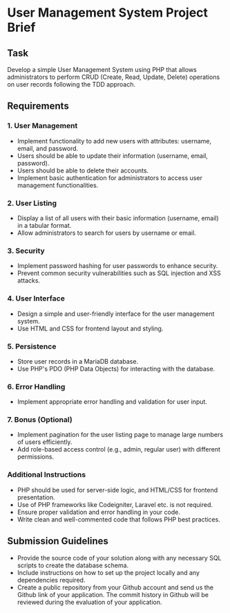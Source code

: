 
# User Management System Project Brief

## Task
Develop a simple User Management System using PHP that allows administrators to perform CRUD (Create, Read, Update, Delete) operations on user records following the TDD approach.

## Requirements

### 1. User Management
- Implement functionality to add new users with attributes: username, email, and password.
- Users should be able to update their information (username, email, password).
- Users should be able to delete their accounts.
- Implement basic authentication for administrators to access user management functionalities.

### 2. User Listing
- Display a list of all users with their basic information (username, email) in a tabular format.
- Allow administrators to search for users by username or email.

### 3. Security
- Implement password hashing for user passwords to enhance security.
- Prevent common security vulnerabilities such as SQL injection and XSS attacks.

### 4. User Interface
- Design a simple and user-friendly interface for the user management system.
- Use HTML and CSS for frontend layout and styling.

### 5. Persistence
- Store user records in a MariaDB database.
- Use PHP's PDO (PHP Data Objects) for interacting with the database.

### 6. Error Handling
- Implement appropriate error handling and validation for user input.

### 7. Bonus (Optional)
- Implement pagination for the user listing page to manage large numbers of users efficiently.
- Add role-based access control (e.g., admin, regular user) with different permissions.

### Additional Instructions
- PHP should be used for server-side logic, and HTML/CSS for frontend presentation.
- Use of PHP frameworks like Codeigniter, Laravel etc. is not required.
- Ensure proper validation and error handling in your code.
- Write clean and well-commented code that follows PHP best practices.

## Submission Guidelines
- Provide the source code of your solution along with any necessary SQL scripts to create the database schema.
- Include instructions on how to set up the project locally and any dependencies required.
- Create a public repository from your Github account and send us the Github link of your application. The commit history in Github will be reviewed during the evaluation of your application.
